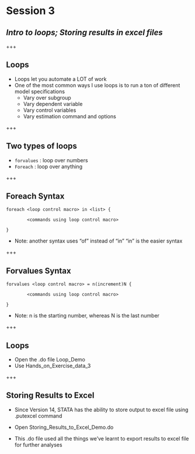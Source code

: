 # Session 3

## *Intro to loops; Storing results in excel files*

+++

## Loops

- Loops let you automate a LOT of work
- One of the most common ways I use loops is to run a ton of different model specifications
  - Vary over subgroup
  - Vary dependent variable
  - Vary control variables
  - Vary estimation command and options

+++

## Two types of loops

- `forvalues` : loop over numbers
- `Foreach` : loop over anything

+++
## Foreach Syntax

```
foreach <loop control macro> in <list> {

		<commands using loop control macro>

}
```
- Note: another syntax uses “of” instead of “in”
	“in” is the easier syntax


+++
## Forvalues Syntax

```
forvalues <loop control macro> = n(increment)N {

		<commands using loop control macro>

}
```
- Note: n is the starting number, whereas N is the last number

+++
## Loops

- Open the .do file Loop_Demo
- Use  Hands_on_Exercise_data_3

+++
## Storing Results to Excel

- Since Version 14, STATA has the ability to store output to excel file using .putexcel command

- Open Storing_Results_to_Excel_Demo.do

- This .do file used all the things we’ve learnt to export results to excel file for further analyses


